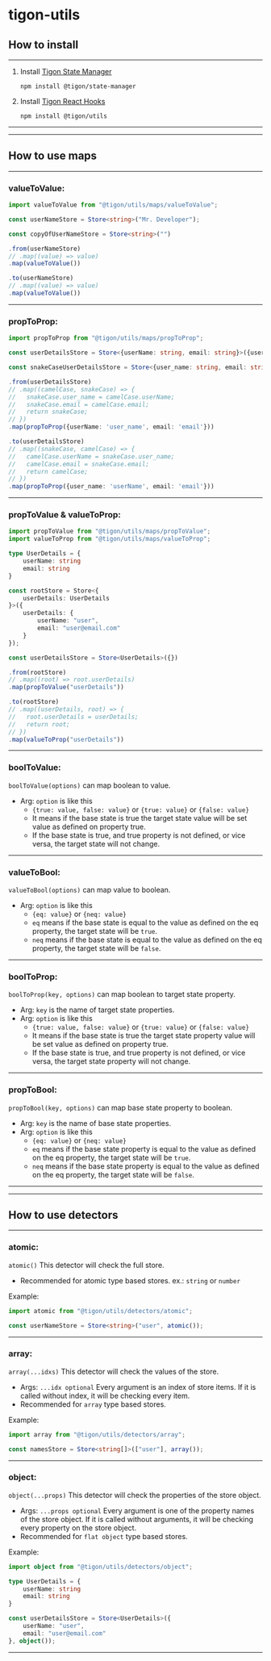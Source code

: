 # tigon-utils

## How to install

---

1. Install [Tigon State Manager](https://www.npmjs.com/package/@tigon/state-manager) 
    ```
    npm install @tigon/state-manager
    ```
2. Install [Tigon React Hooks](https://www.npmjs.com/package/@tigon/utils)
    ```
    npm install @tigon/utils
    ```

---
---

## How to use maps

---

### valueToValue:

```ts
import valueToValue from "@tigon/utils/maps/valueToValue";

const userNameStore = Store<string>("Mr. Developer");

const copyOfUserNameStore = Store<string>("")

.from(userNameStore)
// .map((value) => value)
.map(valueToValue())

.to(userNameStore)
// .map((value) => value)
.map(valueToValue())
```
---

### propToProp:

```ts
import propToProp from "@tigon/utils/maps/propToProp";

const userDetailsStore = Store<{userName: string, email: string}>({userName: "user", email: "user@email.com"});

const snakeCaseUserDetailsStore = Store<{user_name: string, email: string}>({})

.from(userDetailsStore)
// .map((camelCase, snakeCase) => {
//   snakeCase.user_name = camelCase.userName;
//   snakeCase.email = camelCase.email;
//   return snakeCase;
// })
.map(propToProp({userName: 'user_name', email: 'email'}))

.to(userDetailsStore)
// .map((snakeCase, camelCase) => {
//   camelCase.userName = snakeCase.user_name;
//   camelCase.email = snakeCase.email;
//   return camelCase;
// })
.map(propToProp({user_name: 'userName', email: 'email'}))
```
---

### propToValue & valueToProp:

```ts
import propToValue from "@tigon/utils/maps/propToValue";
import valueToProp from "@tigon/utils/maps/valueToProp";

type UserDetails = {
    userName: string
    email: string
}

const rootStore = Store<{
    userDetails: UserDetails
}>({
    userDetails: {
        userName: "user",
        email: "user@email.com"
    }
});

const userDetailsStore = Store<UserDetails>({})

.from(rootStore)
// .map((root) => root.userDetails)
.map(propToValue("userDetails"))

.to(rootStore)
// .map((userDetails, root) => {
//   root.userDetails = userDetails;
//   return root;
// })
.map(valueToProp("userDetails"))
```
---

### boolToValue:

`boolToValue(options)` can map boolean to value.
- Arg: `option` is like this
    - `{true: value, false: value}` or `{true: value}` or `{false: value}`
    - It means if the base state is true the target state value will be set value as defined on property true.
    - If the base state is true, and true property is not defined, or vice versa, the target state will not change. 
---

### valueToBool:

`valueToBool(options)` can map value to boolean.
- Arg: `option` is like this
    - `{eq: value}` or `{neq: value}`
    - `eq` means if the base state is equal to the value as defined on the eq property, the target state will be `true`.
    - `neq` means if the base state is equal to the value as defined on the eq property, the target state will be `false`.
---

### boolToProp:

`boolToProp(key, options)` can map boolean to target state property.
- Arg: `key` is the name of target state properties.
- Arg: `option` is like this
    - `{true: value, false: value}` or `{true: value}` or `{false: value}`
    - It means if the base state is true the target state property value will be set value as defined on property true.
    - If the base state is true, and true property is not defined, or vice versa, the target state property will not change.
---

### propToBool:

`propToBool(key, options)` can map base state property to boolean.
- Arg: `key` is the name of base state properties.
- Arg: `option` is like this
    - `{eq: value}` or `{neq: value}`
    - `eq` means if the base state property is equal to the value as defined on the eq property, the target state will be `true`.
    - `neq` means if the base state property is equal to the value as defined on the eq property, the target state will be `false`.
---
---

## How to use detectors

---

### atomic:

`atomic()` This detector will check the full store.
  - Recommended for atomic type based stores. ex.: `string` or `number`

Example:
```ts
import atomic from "@tigon/utils/detectors/atomic";

const userNameStore = Store<string>("user", atomic());
```

---

### array:

`array(...idxs)` This detector will check the values of the store. 
  - Args: `...idx optional` Every argument is an index of store items. If it is called without index, it will be checking every item.
  - Recommended for `array` type based stores.

Example:
```ts
import array from "@tigon/utils/detectors/array";

const namesStore = Store<string[]>(["user"], array());
```

---

### object:

`object(...props)` This detector will check the properties of the store object. 
  - Args: `...props optional` Every argument is one of the property names of the store object. If it is called without arguments, it will be checking every property on the store object.
  - Recommended for `flat object` type based stores.

Example:
```ts
import object from "@tigon/utils/detectors/object";

type UserDetails = {
    userName: string
    email: string
}

const userDetailsStore = Store<UserDetails>({
    userName: "user",
    email: "user@email.com"
}, object());
```

---